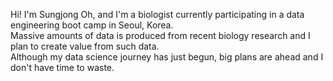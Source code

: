  Hi! I'm Sungjong Oh, and I'm a biologist currently participating in a data engineering boot camp in Seoul, Korea.<br>
 Massive amounts of data is produced from recent biology research and I plan to create value from such data.<br>
 Although my data science journey has just begun, big plans are ahead and I don't have time to waste.


<!---
Sungjong13/Sungjong13 is a ✨ special ✨ repository because its `README.md` (this file) appears on your GitHub profile.
You can click the Preview link to take a look at your changes.
--->
